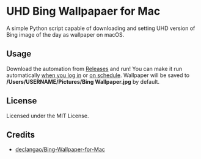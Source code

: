 # UHD Bing Wallpapaer for Mac
A simple Python script capable of downloading and setting UHD version of Bing image of the day as wallpaper on macOS.

## Usage
Download the automation from [Releases](https://github.com/fluffyfoxxo/Bing-Wallpaper-for-Mac/releases) and run! You can make it run automatically [when you log in](https://support.apple.com/guide/mac-help/open-items-automatically-when-you-log-in-mh15189/mac) or [on schedule](https://www.computerworld.com/article/3322125/how-to-automate-your-mac-with-calendar.html).
Wallpaper will be saved to **/Users/USERNAME/Pictures/Bing Wallpaper.jpg** by default.

## License
Licensed under the MIT License.

## Credits
- [declangao/Bing-Wallpaper-for-Mac](https://github.com/declangao/Bing-Wallpaper-for-Mac)
